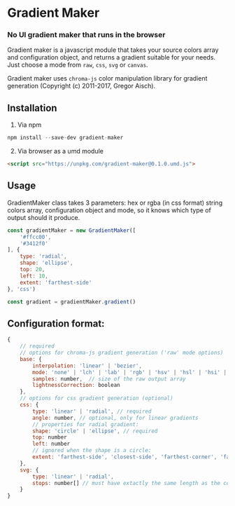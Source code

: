 # Gradient Maker
### No UI gradient maker that runs in the browser

Gradient maker is a javascript module that takes your source colors array and configuration object, and returns a gradient suitable for your needs. Just choose a mode from `raw`, `css`, `svg` or `canvas`.

Gradient maker uses `chroma-js` color manipulation library for gradient generation (Copyright (c) 2011-2017, Gregor Aisch).

## Installation

1. Via npm
```javascript
npm install --save-dev gradient-maker
```
2. Via browser as a umd module
```html
<script src="https://unpkg.com/gradient-maker@0.1.0.umd.js">
```

## Usage
GradientMaker class takes 3 parameters: hex or rgba (in css format) string colors array, configuration object and mode, so it knows which type of output should it produce. 
```javascript
const gradientMaker = new GradientMaker([
    '#ffcc00',
    '#3412f0'
], {
    type: 'radial',
    shape: 'ellipse',
    top: 20,
    left: 10,
    extent: 'farthest-side'
}, 'css')

const gradient = gradientMaker.gradient()
```

## Configuration format:
```javascript
{
    // required
    // options for chroma-js gradient generation ('raw' mode options)
    base: {
        interpolation: 'linear' | 'bezier',
        mode: 'none' | 'lch' | 'lab' | 'rgb' | 'hsv' | 'hsl' | 'hsi' | 'hcl', // ignored with 'bezier' interpolation
        samples: number,  // size of the raw output array
        lightnessCorrection: boolean
    },
    // options for css gradient generation (optional)
    css: {
        type: 'linear' | 'radial', // required
        angle: number, // optional, only for linear gradients
        // properties for radial gradient:
        shape: 'circle' | 'ellipse', // required
        top: number
        left: number
        // ignored when the shape is a circle:
        extent: 'farthest-side', 'closest-side', 'farthest-corner', 'farthest-side'
    },
    svg: {
        type: 'linear' | 'radial',
        stops: number[] // must have extactly the same length as the colors array
    }
}
```